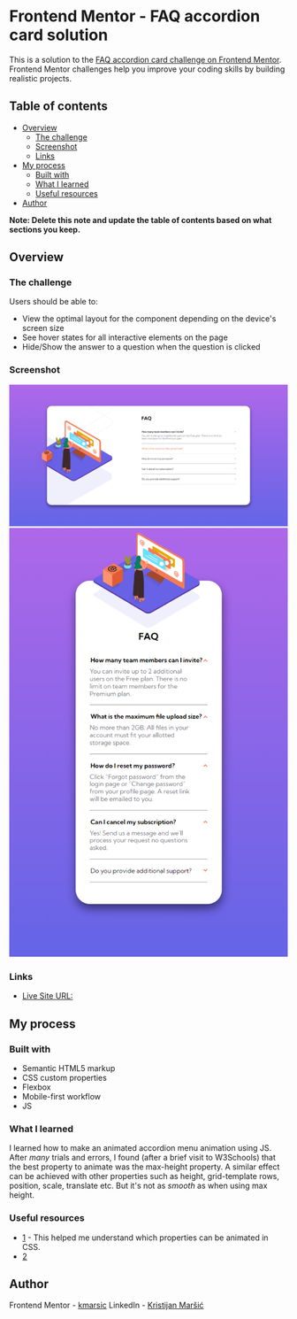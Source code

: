 # Frontend Mentor - FAQ accordion card solution

This is a solution to the [FAQ accordion card challenge on Frontend Mentor](https://www.frontendmentor.io/challenges/faq-accordion-card-XlyjD0Oam). Frontend Mentor challenges help you improve your coding skills by building realistic projects. 

## Table of contents

- [Overview](#overview)
  - [The challenge](#the-challenge)
  - [Screenshot](#screenshot)
  - [Links](#links)
- [My process](#my-process)
  - [Built with](#built-with)
  - [What I learned](#what-i-learned)
  - [Useful resources](#useful-resources)
- [Author](#author)


**Note: Delete this note and update the table of contents based on what sections you keep.**

## Overview

### The challenge

Users should be able to:

- View the optimal layout for the component depending on the device's screen size
- See hover states for all interactive elements on the page
- Hide/Show the answer to a question when the question is clicked

### Screenshot

![Desktop screenshot](./screenshot_desktop.png)
![Mobile screenshot](./screenshot_mobile.png)


### Links


- [Live Site URL:](https://kmarsic.github.io/FAQ-accordion-card/)

## My process

### Built with

- Semantic HTML5 markup
- CSS custom properties
- Flexbox
- Mobile-first workflow
- JS 

### What I learned

I learned how to make an animated accordion menu animation using JS. After *many* trials and errors, I found (after a brief visit to W3Schools) that the best property to animate was the max-height property. A similar effect can be achieved with other properties such as height, grid-template rows, position, scale, translate etc. But it's not as *smooth* as when using max height.

### Useful resources

- [1](https://medium.com/outsystems-experts/how-to-achieve-60-fps-animations-with-css3-db7b98610108) - This helped me understand which properties can be animated in CSS.
- [2](https://www.w3schools.com/howto/howto_js_accordion.asp)


## Author

Frontend Mentor - [kmarsic](https://www.frontendmentor.io/profile/kmarsic)
LinkedIn - [Kristijan Maršić](https://www.linkedin.com/in/kmarsic/)
